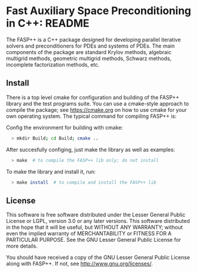 # Fast Auxiliary Space Preconditioning in C++: README

The FASP++ is a C++ package designed for developing parallel iterative solvers
and preconditioners for PDEs and systems of PDEs. The main components of the
package are standard Krylov methods, algebraic multigrid methods, geometric
multigrid methods, Schwarz methods, incomplete factorization methods, etc.

## Install
There is a top level cmake for configuration and building of the FASP++ library 
and the test programs suite. You can use a cmake-style approach to compile 
the package; see https://cmake.org on how to use cmake for your own operating 
system. The typical command for compiling FASP++ is:

Config the environment for building with cmake:
```bash
  > mkdir Build; cd Build; cmake ..
```

After succesfully configing, just make the library as well as examples:
```bash
  > make  # to compile the FASP++ lib only; do not install
```

To make the library and install it, run:
```bash
  > make install  # to compile and install the FASP++ lib
```

## License
This software is free software distributed under the Lesser General Public
License or LGPL, version 3.0 or any later versions. This software distributed
in the hope that it will be useful, but WITHOUT ANY WARRANTY; without even
the implied warranty of MERCHANTABILITY or FITNESS FOR A PARTICULAR PURPOSE.
See the GNU Lesser General Public License for more details.

You should have received a copy of the GNU Lesser General Public License
along with FASP++. If not, see <http://www.gnu.org/licenses/>.
